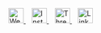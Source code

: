 <p align="left">
  <a href="https://ceeportfolio.netlify.app/" target="_blank">
    <img src="assets/icons/website.svg" alt="Website" width="30"/>
  </a>
  &nbsp;&nbsp;
  <a href="https://www.instagram.com/__clairem/profilecard/?igsh=Y2pmcnE5MzJpa2hk" target="_blank">
    <img src="assets/icons/instagram.svg" alt="Instagram" width="30"/>
  </a>
  &nbsp;&nbsp;
  <a href="https://www.threads.net/@__clairem" target="_blank">
    <img src="assets/icons/threads.svg" alt="Threads" width="30"/>
  </a>
  &nbsp;&nbsp;
  <a href="https://www.linkedin.com/in/claire-mutindi-0b5469252" target="_blank">
    <img src="assets/icons/linkedin.svg" alt="LinkedIn" width="30"/>
  </a>
</p>
